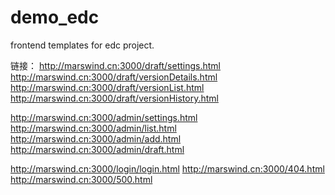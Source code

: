 # demo_edc
frontend templates for edc project.

链接：
http://marswind.cn:3000/draft/settings.html 
http://marswind.cn:3000/draft/versionDetails.html 
http://marswind.cn:3000/draft/versionList.html 
http://marswind.cn:3000/draft/versionHistory.html 

http://marswind.cn:3000/admin/settings.html 
http://marswind.cn:3000/admin/list.html  
http://marswind.cn:3000/admin/add.html 
http://marswind.cn:3000/admin/draft.html 

http://marswind.cn:3000/login/login.html 
http://marswind.cn:3000/404.html 
http://marswind.cn:3000/500.html 

